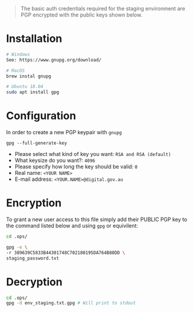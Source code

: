 > The basic auth credentials required for the staging environment are PGP
> encrypted with the public keys shown below.

# Installation

```bash
# Windows
See: https://www.gnupg.org/download/

# MacOS
brew instal gnupg

# Ubuntu 18.04
sudo apt install gpg
```

# Configuration

In order to create a new PGP keypair with `gnupg`

```
gpg --full-generate-key
```

-   Please select what kind of key you want: `RSA and RSA (default)`
-   What keysize do you want?: `4096`
-   Please specify how long the key should be valid: `0`
-   Real name: `<YOUR NAME>`
-   E-mail address: `<YOUR.NAME>@digital.gov.au`

# Encryption

To grant a new user access to this file simply add their PUBLIC PGP key to
the command listed below and using `gpg` or equivilent:

```bash
cd .ops/

gpg -e \
-r 389639C5833B44301748C702180195DA764B80DD \
staging_password.txt
```

# Decryption

```bash
cd .ops/
gpg -d env_staging.txt.gpg # Will print to stdout
```
